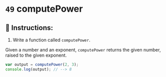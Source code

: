 # `49` computePower

## 📝 Instructions:

1. Write a function called `computePower`.

Given a number and an exponent, `computePower` returns the given number, raised to the given exponent. 

```Javascript
var output = computePower(2, 3);
console.log(output); // --> 8
```